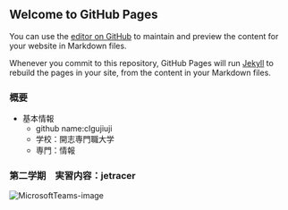 ## Welcome to GitHub Pages

You can use the [editor on GitHub](https://github.com/clgujiugji/clgujiguji.github.io/edit/gh-pages/index.md) to maintain and preview the content for your website in Markdown files.

Whenever you commit to this repository, GitHub Pages will run [Jekyll](https://jekyllrb.com/) to rebuild the pages in your site, from the content in your Markdown files.

### 概要
- 基本情報
    - github name:clgujiuji
    - 学校：開志専門職大学
    - 専門：情報
### 第二学期　実習内容：jetracer
![MicrosoftTeams-image](https://user-images.githubusercontent.com/91709559/143390990-7acdd276-1b00-4715-9e10-a15418ac4524.png)


